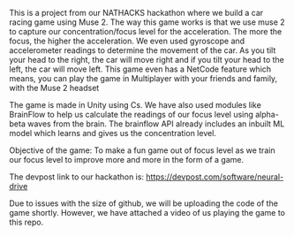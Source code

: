 This is a project from our NATHACKS hackathon where we build a car racing game using Muse 2. The way this game works is that we use muse 2 to capture our concentration/focus level for the acceleration. The more the focus, the higher the acceleration. We even used gyroscope and accelerometer readings to determine the movement of the car. As you tilt your head to the right, the car will move right and if you tilt your head to the left, the car will move left. This game even has a NetCode feature which means, you can play the game in Multiplayer with your friends and family, with the Muse 2 headset

The game is made in Unity using Cs. We have also used modules like BrainFlow to help us calculate the readings of our focus level using alpha-beta waves from the brain. The brainflow API already includes an inbuilt ML model which learns and gives us the concentration level.

Objective of the game: To make a fun game out of focus level as we train our focus level to improve more and more in the form of a game.

The devpost link to our hackathon is: https://devpost.com/software/neural-drive

Due to issues with the size of github, we will be uploading the code of the game shortly. However, we have attached a video of us playing the game to this repo.
